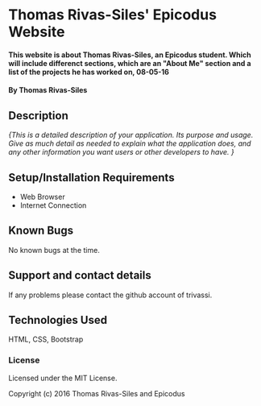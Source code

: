 # Thomas Rivas-Siles' Epicodus Website

#### This website is about Thomas Rivas-Siles, an Epicodus student. Which will include differenct sections, which are an "About Me" section and a list of the projects he has worked on, 08-05-16

#### By Thomas Rivas-Siles

## Description

_{This is a detailed description of your application. Its purpose and usage.  Give as much detail as needed to explain what the application does, and any other information you want users or other developers to have. }_

## Setup/Installation Requirements

* Web Browser
* Internet Connection

## Known Bugs

No known bugs at the time.

## Support and contact details

If any problems please contact the github account of trivassi. 

## Technologies Used

HTML, CSS, Bootstrap

### License

Licensed under the MIT License.

Copyright (c) 2016 Thomas Rivas-Siles and Epicodus
